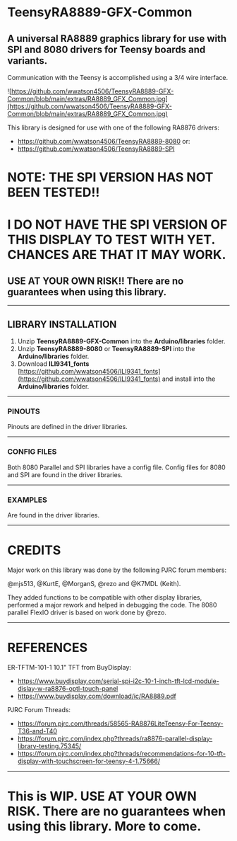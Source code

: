 # TeensyRA8889-GFX-Common
## A universal RA8889 graphics library for use with SPI and 8080 drivers for Teensy boards and variants.

Communication with the Teensy is accomplished using a 3/4 wire interface.

![https://github.com/wwatson4506/TeensyRA8889-GFX-Common/blob/main/extras/RA8889_GFX_Common.jpg](https://github.com/wwatson4506/TeensyRA8889-GFX-Common/blob/main/extras/RA8889_GFX_Common.jpg)

This library is designed for use  with one of the following RA8876 drivers:

- https://github.com/wwatson4506/TeensyRA8889-8080
or:
- https://github.com/wwatson4506/TeensyRA8889-SPI
# NOTE: THE SPI VERSION HAS NOT BEEN TESTED!!
# I DO NOT HAVE THE SPI VERSION OF THIS DISPLAY TO TEST WITH YET. CHANCES ARE THAT IT MAY WORK.
## USE AT YOUR OWN RISK!! There are no guarantees when using this library.

***
## LIBRARY INSTALLATION
1. Unzip **TeensyRA8889-GFX-Common** into the **Arduino/libraries**  folder.
2. Unzip **TeensyRA8889-8080** or **TeensyRA8889-SPI** into the **Arduino/libraries** folder.
3. Download **ILI9341_fonts** [https://github.com/wwatson4506/ILI9341_fonts](https://github.com/wwatson4506/ILI9341_fonts) and install into the **Arduino/libraries** folder.
***

### PINOUTS
Pinouts are defined in the driver libraries.
***
### CONFIG FILES
Both 8080 Parallel and SPI libraries have a config file.
Config files for 8080 and SPI are found in the driver libraries.
***

### EXAMPLES
Are found in the driver libraries.
***

# CREDITS
Major work on this library was done by the following PJRC forum members:

@mjs513, @KurtE, @MorganS, @rezo and @K7MDL (Keith).

They added functions to be compatible with other display libraries, performed a major rework and helped in debugging the code. The 8080 parallel FlexIO driver is based on work done by @rezo.

***

# REFERENCES
ER-TFTM-101-1 10.1" TFT from BuyDisplay:
- https://www.buydisplay.com/serial-spi-i2c-10-1-inch-tft-lcd-module-dislay-w-ra8876-optl-touch-panel
- https://www.buydisplay.com/download/ic/RA8889.pdf

PJRC Forum Threads:
- https://forum.pjrc.com/threads/58565-RA8876LiteTeensy-For-Teensy-T36-and-T40
- https://forum.pjrc.com/index.php?threads/ra8876-parallel-display-library-testing.75345/
- https://forum.pjrc.com/index.php?threads/recommendations-for-10-tft-display-with-touchscreen-for-teensy-4-1.75666/
***

# This is WIP.  USE AT YOUR OWN RISK.  There are no guarantees when using this library. More to come.
